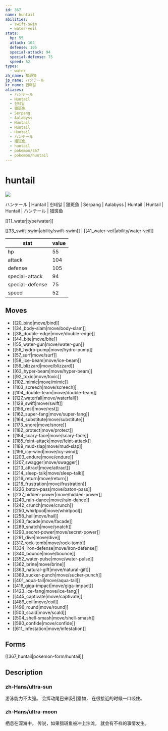 ```yaml
---
id: 367
name: huntail
abilities:
  - swift-swim
  - water-veil
stats:
  hp: 55
  attack: 104
  defense: 105
  special-attack: 94
  special-defense: 75
  speed: 52
types:
  - water
zh_name: 猎斑鱼
jp_name: ハンテール
kr_name: 헌테일
aliases:
  - ハンテール
  - Huntail
  - 헌테일
  - 獵斑魚
  - Serpang
  - Aalabyss
  - Huntail
  - Huntail
  - Huntail
  - ハンテール
  - 猎斑鱼
  - huntail
  - pokemon/367
  - pokemon/huntail
---
```

# huntail

![](https://raw.githubusercontent.com/PokeAPI/sprites/master/sprites/pokemon/367.png)

ハンテール | Huntail | 헌테일 | 獵斑魚 | Serpang | Aalabyss | Huntail | Huntail | Huntail | ハンテール | 猎斑鱼

[[11_water|type/water]]

[[33_swift-swim|ability/swift-swim]] | [[41_water-veil|ability/water-veil]]

|stat|value|
|---|---|
|hp|55|
|attack|104|
|defense|105|
|special-attack|94|
|special-defense|75|
|speed|52|


## Moves

- [[20_bind|move/bind]]
- [[34_body-slam|move/body-slam]]
- [[38_double-edge|move/double-edge]]
- [[44_bite|move/bite]]
- [[55_water-gun|move/water-gun]]
- [[56_hydro-pump|move/hydro-pump]]
- [[57_surf|move/surf]]
- [[58_ice-beam|move/ice-beam]]
- [[59_blizzard|move/blizzard]]
- [[63_hyper-beam|move/hyper-beam]]
- [[92_toxic|move/toxic]]
- [[102_mimic|move/mimic]]
- [[103_screech|move/screech]]
- [[104_double-team|move/double-team]]
- [[127_waterfall|move/waterfall]]
- [[129_swift|move/swift]]
- [[156_rest|move/rest]]
- [[162_super-fang|move/super-fang]]
- [[164_substitute|move/substitute]]
- [[173_snore|move/snore]]
- [[182_protect|move/protect]]
- [[184_scary-face|move/scary-face]]
- [[185_feint-attack|move/feint-attack]]
- [[189_mud-slap|move/mud-slap]]
- [[196_icy-wind|move/icy-wind]]
- [[203_endure|move/endure]]
- [[207_swagger|move/swagger]]
- [[213_attract|move/attract]]
- [[214_sleep-talk|move/sleep-talk]]
- [[216_return|move/return]]
- [[218_frustration|move/frustration]]
- [[226_baton-pass|move/baton-pass]]
- [[237_hidden-power|move/hidden-power]]
- [[240_rain-dance|move/rain-dance]]
- [[242_crunch|move/crunch]]
- [[250_whirlpool|move/whirlpool]]
- [[258_hail|move/hail]]
- [[263_facade|move/facade]]
- [[289_snatch|move/snatch]]
- [[290_secret-power|move/secret-power]]
- [[291_dive|move/dive]]
- [[317_rock-tomb|move/rock-tomb]]
- [[334_iron-defense|move/iron-defense]]
- [[340_bounce|move/bounce]]
- [[352_water-pulse|move/water-pulse]]
- [[362_brine|move/brine]]
- [[363_natural-gift|move/natural-gift]]
- [[389_sucker-punch|move/sucker-punch]]
- [[401_aqua-tail|move/aqua-tail]]
- [[416_giga-impact|move/giga-impact]]
- [[423_ice-fang|move/ice-fang]]
- [[445_captivate|move/captivate]]
- [[489_coil|move/coil]]
- [[496_round|move/round]]
- [[503_scald|move/scald]]
- [[504_shell-smash|move/shell-smash]]
- [[590_confide|move/confide]]
- [[611_infestation|move/infestation]]

## Forms



[[367_huntail|pokemon-form/huntail]]

## Description

### zh-Hans/ultra-sun

游泳能力不太强。
会挥动尾巴来吸引猎物，
在很接近的时候一口咬住。

### zh-Hans/ultra-moon

栖息在深海中。
传说，如果猎斑鱼被冲上沙滩，
就会有不祥的事情发生。

